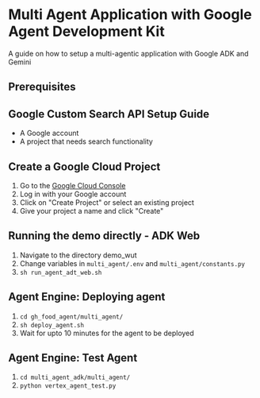 # Multi Agent Application with Google Agent Development Kit

A guide on how to setup a multi-agentic application with Google ADK and Gemini

## Prerequisites

## Google Custom Search API Setup Guide

- A Google account
- A project that needs search functionality

## Create a Google Cloud Project

1. Go to the [Google Cloud Console](https://console.cloud.google.com/)
2. Log in with your Google account
3. Click on "Create Project" or select an existing project
4. Give your project a name and click "Create"

## Running the demo directly - ADK Web

1. Navigate to the directory demo_wut
2. Change variables in `multi_agent/.env` and `multi_agent/constants.py`
3. `sh run_agent_adt_web.sh`

## Agent Engine: Deploying agent

1. `cd gh_food_agent/multi_agent/`
2. `sh deploy_agent.sh`
3. Wait for upto 10 minutes for the agent to be deployed

## Agent Engine: Test Agent

1. `cd multi_agent_adk/multi_agent/`
2. `python vertex_agent_test.py`
